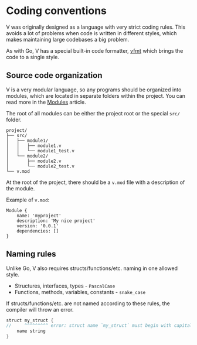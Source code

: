 # Coding conventions

V was originally designed as a language with very strict coding rules.
This avoids a lot of problems when code is written in different styles, which makes maintaining
large codebases a big problem.

As with Go, V has a special built-in code formatter,
[vfmt](../tools/builtin-tools.md#v-fmt)
which brings the code to a single style.

## Source code organization

V is a very modular language, so any programs should be organized into modules, which are located in
separate folders within the project.
You can read more in the [Modules](../concepts/modules/overview.md) article.

The root of all modules can be either the project root or the special `src/` folder.

```text
project/
├── src/
│   ├── module1/
│   │   ├── module1.v
│   │   └── module1_test.v
│   └── module2/
│       ├── module2.v
│       └── module2_test.v
└── v.mod
```

At the root of the project, there should be a `v.mod` file with a description of the module.

Example of `v.mod`:

```vmod
Module {
    name: 'myproject'
    description: 'My nice project'
    version: '0.0.1'
    dependencies: []
}
```

## Naming rules

Unlike Go, V also requires structs/functions/etc. naming in one allowed style.

- Structures, interfaces, types - `PascalCase`
- Functions, methods, variables, constants - `snake_case`

If structs/functions/etc. are not named according to these rules,
the compiler will throw an error.

```v play
struct my_struct {
//     ^^^^^^^^^ error: struct name `my_struct` must begin with capital letter
    name string
}
```
